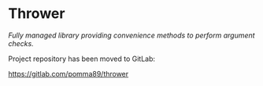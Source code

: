 # Thrower

*Fully managed library providing convenience methods to perform argument checks.*

Project repository has been moved to GitLab:

https://gitlab.com/pomma89/thrower